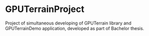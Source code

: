 # GPUTerrainProject
Project of simultaneous developing of GPUTerrain library and GPUTerrainDemo application, developed as part of Bachelor thesis.
